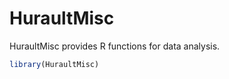 # HuraultMisc

<!-- badges: start -->
<!-- badges: end -->

HuraultMisc provides R functions for data analysis.

``` r
library(HuraultMisc)
```

